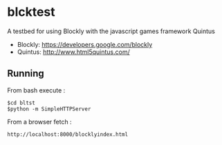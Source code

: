 # blcktest
A testbed for using Blockly with the javascript games framework Quintus

 - Blockly: https://developers.google.com/blockly
 - Quintus: http://www.html5quintus.com/

## Running
From bash execute :

    $cd bltst
    $python -m SimpleHTTPServer

From a browser fetch : 
   
    http://localhost:8000/blocklyindex.html
